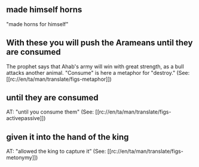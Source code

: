 ## made himself horns ##

"made horns for himself"

## With these you will push the Arameans until they are consumed ##

The prophet says that Ahab's army will win with great strength, as a bull attacks another animal. "Consume" is here a metaphor for "destroy." (See: [[rc://en/ta/man/translate/figs-metaphor]])

## until they are consumed ##

AT: "until you consume them" (See: [[rc://en/ta/man/translate/figs-activepassive]])

## given it into the hand of the king ##

AT: "allowed the king to capture it” (See: [[rc://en/ta/man/translate/figs-metonymy]])